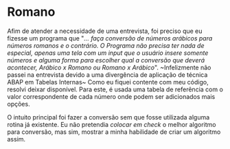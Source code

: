# Romano
Afim de atender a necessidade de uma entrevista, foi preciso que eu fizesse um programa que "_... faça conversão de números arábicos para números romanos e o contrário. O Programa não precisa ter nada de especial, apenas uma tela com um input que o usuário insere somente números e alguma forma para escolher qual a conversão que deverá acontecer, Arábico x Romano ou Romano x Arábico_". ~Infelizmente não passei na entrevista devido a uma divergência de aplicação de técnica ABAP em Tabelas Internas~ Como eu fiquei contente com meu código, resolvi deixar disponível. Para este, é usada uma tabela de referência com o valor correspondente de cada número onde podem ser adicionados mais opções.

O intuito principal foi fazer a conversão sem que fosse utilizada alguma rotina já existente. Eu não pretendia _colocar em check_ o melhor algoritmo para conversão, mas sim, mostrar a minha habilidade de criar um algoritmo assim.
